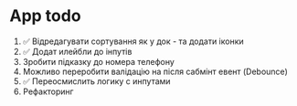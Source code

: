 # App todo

1. ✅ Відредагувати сортування як у док - та додати іконки
2. ✅ Додат илейбли до інпутів
3. Зробити підказку до номера телефону
4. Можливо переробити валідацію на після сабмінт евент (Debounce)
5. ✅ Переосмислить логику с инпутами
6. Рефакторинг